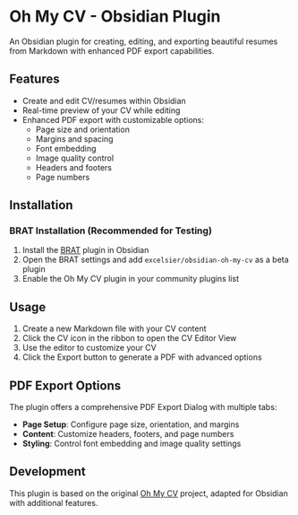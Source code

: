 # Oh My CV - Obsidian Plugin

An Obsidian plugin for creating, editing, and exporting beautiful resumes from Markdown with enhanced PDF export capabilities.

## Features

- Create and edit CV/resumes within Obsidian
- Real-time preview of your CV while editing
- Enhanced PDF export with customizable options:
  - Page size and orientation
  - Margins and spacing
  - Font embedding
  - Image quality control
  - Headers and footers
  - Page numbers

## Installation

### BRAT Installation (Recommended for Testing)

1. Install the [BRAT](https://github.com/TfTHacker/obsidian42-brat) plugin in Obsidian
2. Open the BRAT settings and add `excelsier/obsidian-oh-my-cv` as a beta plugin
3. Enable the Oh My CV plugin in your community plugins list

## Usage

1. Create a new Markdown file with your CV content
2. Click the CV icon in the ribbon to open the CV Editor View
3. Use the editor to customize your CV
4. Click the Export button to generate a PDF with advanced options

## PDF Export Options

The plugin offers a comprehensive PDF Export Dialog with multiple tabs:

- **Page Setup**: Configure page size, orientation, and margins
- **Content**: Customize headers, footers, and page numbers
- **Styling**: Control font embedding and image quality settings

## Development

This plugin is based on the original [Oh My CV](https://github.com/Renovamen/oh-my-cv) project, adapted for Obsidian with additional features.
